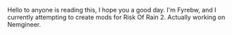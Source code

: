 Hello to anyone is reading this, I hope you a good day. I'm Fyrebw, and I currently attempting to create mods for Risk Of Rain 2. Actually working on Nemgineer.
